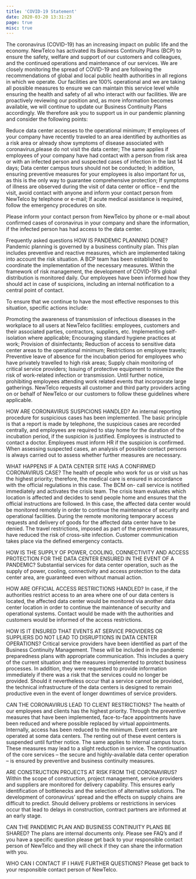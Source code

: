 ```yaml
---
title: 'COVID-19 Statement'
date: 2020-03-20 13:31:23
page: true
misc: true
---
```


The coronavirus (COVID-19) has an increasing impact on public life and the economy.
NewTelco has activated its Business Continuity Plans (BCP) to ensure the safety, welfare
and support of our customers and colleagues, and the continued operations and
maintenance of our services.
We are closely monitoring the spread of COVID-19 and are following the recommendations
of global and local public health authorities in all regions in which we operate.
Our facilities are 100% operational and we are taking all possible measures to ensure we
can maintain this service level while ensuring the health and safety of all who interact with
our facilities. We are proactively reviewing our position and, as more information becomes
available, we will continue to update our Business Continuity Plans accordingly.
We therefore ask you to support us in our pandemic planning and consider the following
points:

Reduce data center accesses to the operational minimum;
If employees of your company have recently traveled to an area identified by authorities as a risk area or already show symptoms of disease associated with
coronavirus,please do not visit the data center;
The same applies if employees of your company have had contact with a person from risk area or with an infected person and suspected cases of infection in the last 14 days;
Data center campus tours should not be conducted;
In addition, ensuring preventive measures for your employees is also important for us, as this is the only way to guarantee comprehensive protection;
If symptoms of illness are observed during the visit of data center or office – end the visit, avoid contact with anyone and inform your contact person from NewTelco by telephone or e-mail;
If acute medical assistance is required, follow the emergency procedures on site.

Please inform your contact person from NewTelco by phone or e-mail about confirmed cases
of coronavirus in your company and share the information, if the infected person has had
access to the data center.

Frequently asked questions
HOW IS PANDEMIC PLANNING DONE?
Pandemic planning is governed by a business continuity plan. This plan includes preventive
and reactive measures, which are implemented taking into account the risk situation. A BCP
team has been established to coordinate the implementation of the necessary measures.
Within the framework of risk management, the development of COVID-19’s global distribution
is monitored daily. Our employees have been informed how they should act in case of
suspicions, including an internal notification to a central point of contact.

To ensure that we continue to have the most effective responses to this situation, specific
actions include:

Promoting the awareness of transmission of infectious diseases in the workplace to all users at NewTelco facilities: employees, customers and their associated parties, contractors, suppliers, etc.
Implementing self-isolation where applicable;
Encouraging standard hygiene practices at work;
Provision of disinfectants;
Reduction of access to sensitive data center areas to the operational minimum;
Restrictions on employee travels;
Preventive leave of absence for the incubation period for employees who have privately travelled to high risk areas;
Supply chain monitoring of critical service providers;
Issuing of protective equipment to minimize the risk of work-related infection or transmission.
Until further notice, prohibiting employees attending work related events that incorporate
large gatherings. NewTelco requests all customer and third party providers acting on or
behalf of NewTelco or our customers to follow these guidelines where applicable.

HOW ARE CORONAVIRUS SUSPICIONS HANDLED?
An internal reporting procedure for suspicious cases has been implemented. The basic
principle is that a report is made by telephone, the suspicious cases are recorded centrally,
and employees are required to stay home for the duration of the incubation period, if the
suspicion is justified. Employees is instructed to contact a doctor. Employees must inform HR
if the suspicion is confirmed. When assessing suspected cases, an analysis of possible
contact persons is always carried out to assess whether further measures are necessary.

WHAT HAPPENS IF A DATA CENTER SITE HAS A CONFIRMED CORONAVIRUS CASE?
The health of people who work for us or visit us has the highest priority; therefore, the
medical care is ensured in accordance with the official regulations in this case. The BCM on-
call service is notified immediately and activates the crisis team. The crisis team evaluates
which location is affected and decides to send people home and ensures that the official
instructions are followed. In this case, the affected data center would be monitored remotely
in order to continue the maintenance of security and operational facilities. During the remote
monitoring temporary access requests and delivery of goods for the affected data center
have to be denied. The travel restrictions, imposed as part of the preventive measures, have
reduced the risk of cross-site infection. Customer communication takes place via the defined
emergency contacts.

HOW IS THE SUPPLY OF POWER, COOLING, CONNECTIVITY AND ACCESS PROTECTION FOR THE DATA
CENTER ENSURED IN THE EVENT OF A PANDEMIC?
Substantial services for data center operation, such as the supply of power, cooling,
connectivity and access protection to the data center area, are guaranteed even without
manual action.

HOW ARE OFFICIAL ACCESS RESTRICTIONS HANDLED?
In case, if the authorities restrict access to an area where one of our data centers is located,
the affected data center would be monitored via another data center location in order to
continue the maintenance of security and operational systems. Contact would be made with
the authorities and customers would be informed of the access restrictions.

HOW IS IT ENSURED THAT EVENTS AT SERVICE PROVIDERS OR SUPPLIERS DO NOT LEAD TO
DISRUPTIONS IN DATA CENTER OPERATIONS?
Critical service providers have been identified as part of the Business Continuity
Management. These will be included in the pandemic preparedness plans with appropriate
communication. This includes a query of the current situation and the measures implemented
to protect business processes. In addition, they were requested to provide information
immediately if there was a risk that the services could no longer be provided. Should it
nevertheless occur that a service cannot be provided, the technical infrastructure of the data
centers is designed to remain productive even in the event of longer downtimes of service
providers.

CAN THE CORONAVIRUS LEAD TO CLIENT RESTRICTIONS?
The health of our employees and clients has the highest priority. Through the preventive
measures that have been implemented, face-to-face appointments have been reduced and
where possible replaced by virtual appointments. Internally, access has been reduced to the
minimum. Event centers are operated at some data centers. The renting out of these event
centers is suspended until further notice. The same applies to internal campus tours. These
measures may lead to a slight reduction in service. The continuation of the core services –
the secure and highly-available data center operation – is ensured by preventive and
business continuity measures.

ARE CONSTRUCTION PROJECTS AT RISK FROM THE CORONAVIRUS?
Within the scope of construction, project management, service providers and suppliers are
monitored for delivery capability. This ensures early identification of bottlenecks and the
selection of alternative solutions. The development of coronavirus’ spread and the effects on
supply chains are difficult to predict. Should delivery problems or restrictions in services
occur that lead to delays in construction, contract partners are informed at an early stage.

CAN THE PANDEMIC PLAN AND BUSINESS CONTINUITY PLANS BE SHARED?
The plans are internal documents only. Please see FAQ’s and if you have a specific question
please get back to your responsible contact person of NewTelco and they will check if they
can share the information with you.

WHO CAN I CONTACT IF I HAVE FURTHER QUESTIONS?
Please get back to your responsible contact person of NewTelco.
